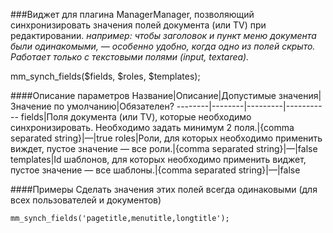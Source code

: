 ###Виджет для плагина ManagerManager, позволяющий синхронизировать значения полей документа (или TV) при редактировании.
*например: чтобы заголовок и пункт меню документа были одинакомыми, — особенно удобно, когда одно из полей скрыто. Работает только с текстовыми полями (input, textarea).*

mm_synch_fields($fields, $roles, $templates);

####Описание параметров
Название|Описание|Допустимые значения|Значение по умолчанию|Обязателен?
--------|--------|---------|-----------
fields|Поля документа (или TV), которые необходимо синхронизировать. Необходимо задать минимум 2 поля.|{comma separated string}|—|true
roles|Роли, для которых необходимо применить виждет, пустое значение — все роли.|{comma separated string}|—|false
templates|Id шаблонов, для которых необходимо применить виджет, пустое значение — все шаблоны.|{comma separated string}|—|false

####Примеры
Сделать значения этих полей всегда одинаковыми (для всех пользователей и документов)
	
	mm_synch_fields('pagetitle,menutitle,longtitle');